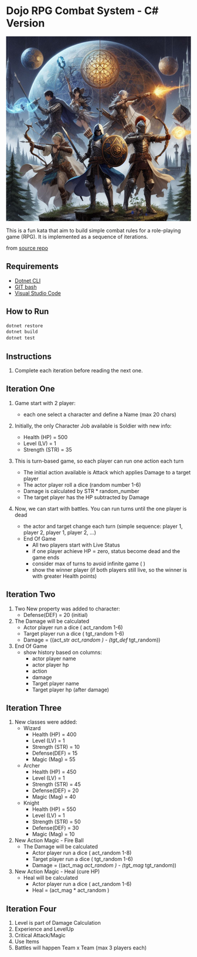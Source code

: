 # Dojo RPG Combat System - C# Version

![RPG logo](./images/logo.png)

This is a fun kata that aim to build simple combat rules  for a role-playing game (RPG). It is implemented as a sequence of iterations.

from [source repo](https://github.com/diegodocs/coding-dojo/blob/main/challenges/rpg-combat.md)

## Requirements

- [Dotnet CLI](https://dotnet.microsoft.com/en-us/download/dotnet)
- [GIT bash](https://git-scm.com/downloads)
- [Visual Studio Code](https://code.visualstudio.com/download)

## How to Run

```powershell
dotnet restore
dotnet build
dotnet test
```

## Instructions

1. Complete each iteration before reading the next one.

## Iteration One

1. Game start with 2 player:
    - each one select a character and define a Name (max 20 chars)

1. Initially, the only Character Job available is Soldier with new info:
    - Health (HP) = 500
    - Level (LV) = 1
    - Strength (STR) = 35

1. This is turn-based game, so each player can run one action each turn    
    - The initial action available is Attack which applies Damage to a target player
    - The actor player roll a dice (random number 1-6)
    - Damage is calculated by  STR * random_number
    - The target player has the HP subtracted by Damage

1. Now, we can start with battles. You can run turns until the one player is dead
    - the actor and target change each turn (simple sequence: player 1, player 2, player 1, player 2, ...)
    - End Of Game
        - All two players start with Live Status
        - if one player achieve HP = zero, status become dead and the game ends
        - consider max of turns to avoid infinite game ( )
        - show the winner player (if both players still live, so the winner is with greater Health points)

## Iteration Two

1. Two New property was added to character:
    - Defense(DEF) = 20 (initial)
1. The Damage will be calculated
    - Actor player run a dice ( act_random 1-6)
    - Target player run a dice ( tgt_random 1-6)
    - Damage = ((act_str *act_random ) - (tgt_def* tgt_random))
1. End Of Game
    - show history based on columns:
        - actor player name
        - actor player hp
        - action
        - damage
        - Target player name
        - Target player hp (after damage)

## Iteration Three

1. New classes were added:
    - Wizard
        - Health (HP) = 400
        - Level (LV) = 1
        - Strength (STR) = 10
        - Defense(DEF) = 15
        - Magic (Mag) = 55
    - Archer
        - Health (HP) = 450
        - Level (LV) = 1
        - Strength (STR) = 45
        - Defense(DEF) = 20
        - Magic (Mag) = 40
    - Knight
        - Health (HP) = 550
        - Level (LV) = 1
        - Strength (STR) = 50
        - Defense(DEF) = 30
        - Magic (Mag) = 10
1. New Action Magic - Fire Ball
    - The Damage will be calculated
        - Actor player run a dice ( act_random 1-8)
        - Target player run a dice ( tgt_random 1-6)
        - Damage = ((act_mag *act_random ) - (tgt_mag* tgt_random))
1. New Action Magic - Heal (cure HP)
    - Heal will be calculated
        - Actor player run a dice ( act_random 1-6)
        - Heal = (act_mag * act_random )

## Iteration Four

1. Level is part of Damage Calculation
1. Experience and LevelUp
1. Critical Attack/Magic
1. Use Items
1. Battles will happen Team x Team (max 3 players each)